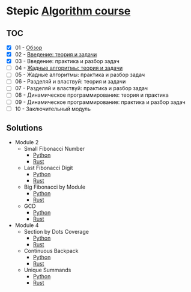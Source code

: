 # Stepic [Algorithm course](https://stepik.org/course/217/)

## TOC

- [x] 01 - [Обзор](notes/module_1.ipynb)
- [x] 02 - [Введение: теория и задачи](notes/module_2.ipynb)
- [x] 03 - Введение: практика и разбор задач
- [ ] 04 - [Жадные алгоритмы: теория и задачи](notes/module_4.ipynb)
- [ ] 05 - Жадные алгоритмы: практика и разбор задач
- [ ] 06 - Разделяй и властвуй: теория и задачи
- [ ] 07 - Разделяй и властвуй: практика и разбор задач
- [ ] 08 - Динамическое программирование: теория и практика
- [ ] 09 - Динамическое программирование: практика и разбор задач
- [ ] 10 - Заключительный модуль

## Solutions

- Module 2
    - Small Fibonacci Number
        - [Python](python/src/module_2/fibonacci.py)
        - [Rust](rust/src/module_2/fibonacci.rs)
    - Last Fibonacci Digit
        - [Python](python/src/module_2/fibonacci_last.py)
        - [Rust](rust/src/module_2/fibonacci_last.rs)
    - Big Fibonacci by Module
        - [Python](python/src/module_2/big_fibonacci.py)
        - [Rust](rust/src/module_2/big_fibonacci.rs)
    - GCD
        - [Python](python/src/module_2/gcd.py)
        - [Rust](rust/src/module_2/gcd.rs)
- Module 4
    - Section by Dots Coverage
        - [Python](python/src/module_4/section_dot_coverage.py)
        - [Rust](rust/src/module_4/section_dot_coverage.rs)
    - Continuous Backpack
        - [Python](python/src/module_4/continuous_backpack.py)
        - [Rust](rust/src/module_4/continuous_backpack.rs)
    - Unique Summands
        - [Python](python/src/module_4/different_summands.py)
        - [Rust](rust/src/module_4/different_summands.rs)

